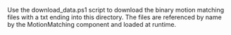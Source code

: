 Use the download_data.ps1 script to download the binary motion matching files with a txt ending into this directory. The files are referenced by name by the MotionMatching component and loaded at runtime.
